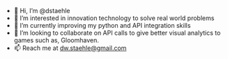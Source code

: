 - 👋 Hi, I’m @dstaehle
- 👀 I’m interested in innovation technology to solve real world problems
- 🌱 I’m currently improving my python and API integration skills 
- 💞️ I’m looking to collaborate on API calls to give better visual analytics to games such as, Gloomhaven. 
- 📫 Reach me at dw.staehle@gmail.com

<!---
dstaehle/dstaehle is a ✨ special ✨ repository because its `README.md` (this file) appears on your GitHub profile.
You can click the Preview link to take a look at your changes.
--->
